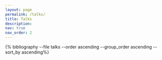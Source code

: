 ```yaml
---
layout: page
permalink: /talks/
title: Talks
description:
nav: true
nav_order: 2
---
```

<!-- _pages/talks.md -->
<div class="publications">
  
{% bibliography --file talks --order ascending --group_order ascending --sort_by ascending%}

</div>

